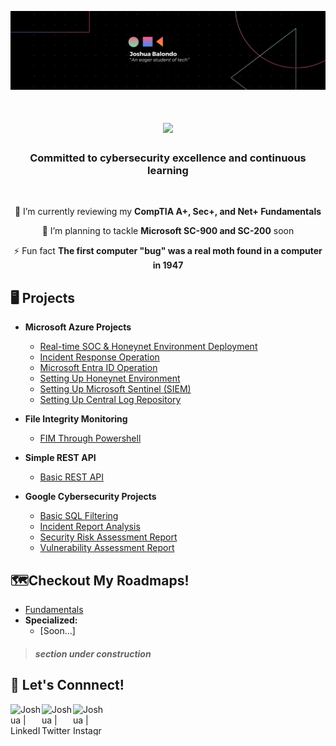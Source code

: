 ![banner](https://github.com/Joshua01X/Joshua01X/blob/main/banner.png?raw=true)

<h1 align="center">
    <img src="https://readme-typing-svg.herokuapp.com/?font=Righteous&size=35&center=true&vCenter=true&width=500&height=70&duration=4000&lines=Hello!+👋;+I'm+Joshua+Balondo!;" />
</h1>

<h3 align="center"> Committed to cybersecurity excellence and continuous learning </h3><br>

<div align="center">
 
 🔭 I’m currently reviewing my **CompTIA A+, Sec+, and Net+ Fundamentals**
 
 🌱 I’m planning to tackle **Microsoft SC-900 and SC-200** soon

⚡ Fun fact **The first computer "bug" was a real moth found in a computer in 1947**

 </div>

## 🖥️ Projects

- <b>Microsoft Azure Projects</b>
  - [Real-time SOC & Honeynet Environment Deployment](https://github.com/Joshua01X/CLOUD-SOC)
  - [Incident Response Operation](https://github.com/Joshua01X/Incident-Response-Operation)
  - [Microsoft Entra ID Operation](https://github.com/Joshua01X/Users-And-Groups-Management)
  - [Setting Up Honeynet Environment](https://github.com/Joshua01X/Honeynet-Configuration)
  - [Setting Up Microsoft Sentinel (SIEM)](https://github.com/Joshua01X/SIEM-Configuration)
  - [Setting Up Central Log Repository](https://github.com/Joshua01X/LAW-Configuration)

- <b>File Integrity Monitoring</b>
  - [FIM Through Powershell](https://github.com/Joshua01X/FIM-Through-Powershell)
 
- <b>Simple REST API</b>
  - [Basic REST API](https://github.com/Joshua01X/Basic-REST-API)

- <b>Google Cybersecurity Projects</b>
  - [Basic SQL Filtering](https://github.com/Joshua01X/Basic-SQL-Filtering)
  - [Incident Report Analysis](https://github.com/Joshua01X/Incident-Report-Analysis)
  - [Security Risk Assessment Report](https://github.com/Joshua01X/Risk-Assessment-Report)
  - [Vulnerability Assessment Report](https://github.com/Joshua01X/Vulnerability-Assessment)

## 🗺️Checkout My Roadmaps!
  - [Fundamentals](https://github.com/Joshua01X/Personal-Roadmap)
  - <b>Specialized:</b>
    - [Soon...]

> <h5>section under construction</h5>
## 🔗 Let's Connnect!

[<img align="left" alt="Joshua | LinkedIn" width="50px" height="50px" src="https://cdn.jsdelivr.net/npm/simple-icons@v3/icons/linkedin.svg" />][linkedin]
[<img align="left" alt="Joshua | Twitter" width="50px" height="50px" src="https://cdn.jsdelivr.net/npm/simple-icons@v3/icons/twitter.svg" />][twitter]
[<img align="left" alt="Joshua | Instagram" width="50px" height="50px" src="https://cdn.jsdelivr.net/npm/simple-icons@v3/icons/instagram.svg" />][instagram]

[twitter]: https://twitter.com/
[instagram]: https://www.instagram.com/
[linkedin]: https://www.linkedin.com/in/joshuabalondo1

